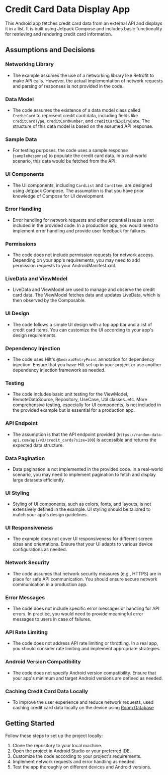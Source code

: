 # Credit Card Data Display App

This Android app fetches credit card data from an external API and displays it in a list. It is built using Jetpack Compose and includes basic functionality for retrieving and rendering credit card information.

## Assumptions and Decisions

### Networking Library

- The example assumes the use of a networking library like Retrofit to make API calls. However, the actual implementation of network requests and parsing of responses is not provided in the code.

### Data Model

- The code assumes the existence of a data model class called `CreditCard` to represent credit card data, including fields like `creditCardType`, `creditCardNumber`, and `creditCardExpiryDate`. The structure of this data model is based on the assumed API response.

### Sample Data

- For testing purposes, the code uses a sample response (`sampleResponse`) to populate the credit card data. In a real-world scenario, this data would be fetched from the API.

### UI Components

- The UI components, including `CardList` and `CardItem`, are designed using Jetpack Compose. The assumption is that you have prior knowledge of Compose for UI development.

### Error Handling

- Error handling for network requests and other potential issues is not included in the provided code. In a production app, you would need to implement error handling and provide user feedback for failures.

### Permissions

- The code does not include permission requests for network access. Depending on your app's requirements, you may need to add permission requests to your AndroidManifest.xml.

### LiveData and ViewModel

- LiveData and ViewModel are used to manage and observe the credit card data. The ViewModel fetches data and updates LiveData, which is then observed by the Composable.

### UI Design

- The code follows a simple UI design with a top app bar and a list of credit card items. You can customize the UI according to your app's design requirements.

### Dependency Injection

- The code uses Hilt's `@AndroidEntryPoint` annotation for dependency injection. Ensure that you have Hilt set up in your project or use another dependency injection framework as needed.

### Testing

- The code includes basic unit testing for the ViewModel, RemoteDataSource, Repository, UseCase, Util classes..etc. More comprehensive testing, especially for UI components, is not included in the provided example but is essential for a production app.

### API Endpoint

- The assumption is that the API endpoint provided (`https://random-data-api.com/api/v2/credit_cards?size=100`) is accessible and returns the expected data structure.

### Data Pagination

- Data pagination is not implemented in the provided code. In a real-world scenario, you may need to implement pagination to fetch and display large datasets efficiently.

### UI Styling

- Styling of UI components, such as colors, fonts, and layouts, is not extensively defined in the example. UI styling should be tailored to match your app's design guidelines.

### UI Responsiveness

- The example does not cover UI responsiveness for different screen sizes and orientations. Ensure that your UI adapts to various device configurations as needed.

### Network Security

- The code assumes that network security measures (e.g., HTTPS) are in place for safe API communication. You should ensure secure network communication in a production app.

### Error Messages

- The code does not include specific error messages or handling for API errors. In practice, you would need to provide meaningful error messages to users in case of failures.

### API Rate Limiting

- The code does not address API rate limiting or throttling. In a real app, you should consider rate limiting and implement appropriate strategies.

### Android Version Compatibility

- The code does not specify Android version compatibility. Ensure that your app's minimum and target Android versions are defined as needed.

### Caching Credit Card Data Locally 

- To improve the user experience and reduce network requests, used caching credit card data locally on the device using [Room Database](https://developer.android.com/training/data-storage/room)


## Getting Started

Follow these steps to set up the project locally:

1. Clone the repository to your local machine.
2. Open the project in Android Studio or your preferred IDE.
3. Customize the code according to your project's requirements.
4. Implement network requests and error handling as needed.
5. Test the app thoroughly on different devices and Android versions.


